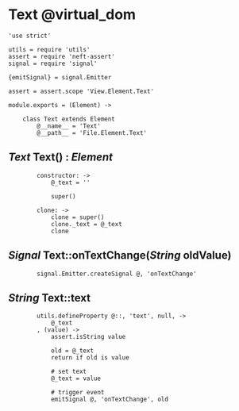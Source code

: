 Text @virtual_dom
=================

	'use strict'

	utils = require 'utils'
	assert = require 'neft-assert'
	signal = require 'signal'

	{emitSignal} = signal.Emitter

	assert = assert.scope 'View.Element.Text'

	module.exports = (Element) ->

		class Text extends Element
			@__name__ = 'Text'
			@__path__ = 'File.Element.Text'

*Text* Text() : *Element*
-------------------------

			constructor: ->
				@_text = ''

				super()

			clone: ->
				clone = super()
				clone._text = @_text
				clone

*Signal* Text::onTextChange(*String* oldValue)
----------------------------------------------

			signal.Emitter.createSignal @, 'onTextChange'

*String* Text::text
-------------------

			utils.defineProperty @::, 'text', null, ->
				@_text
			, (value) ->
				assert.isString value

				old = @_text
				return if old is value

				# set text
				@_text = value

				# trigger event
				emitSignal @, 'onTextChange', old
